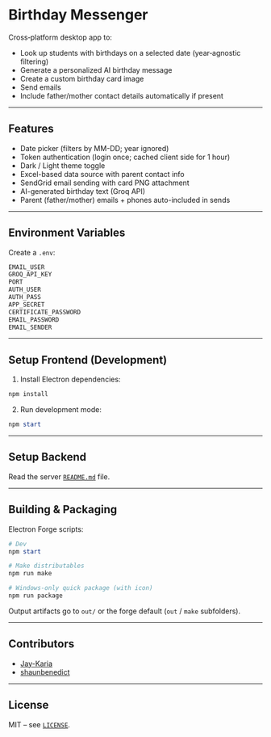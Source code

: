 # Birthday Messenger

Cross‑platform desktop app to:

- Look up students with birthdays on a selected date (year‑agnostic filtering)
- Generate a personalized AI birthday message
- Create a custom birthday card image
- Send emails
- Include father/mother contact details automatically if present

---

## Features

- Date picker (filters by MM-DD; year ignored)
- Token authentication (login once; cached client side for 1 hour)
- Dark / Light theme toggle
- Excel-based data source with parent contact info
- SendGrid email sending with card PNG attachment
- AI-generated birthday text (Groq API)
- Parent (father/mother) emails + phones auto-included in sends

---

## Environment Variables

Create a `.env`:

```powershell
EMAIL_USER
GROQ_API_KEY
PORT
AUTH_USER
AUTH_PASS
APP_SECRET
CERTIFICATE_PASSWORD
EMAIL_PASSWORD
EMAIL_SENDER
```

---

## Setup Frontend (Development)

1. Install Electron dependencies:

```powershell
npm install
```

2. Run development mode:

```powershell
npm start
```

---

## Setup Backend

Read the server [`README.md`](/server/README.md) file.

---

## Building & Packaging

Electron Forge scripts:

```powershell
# Dev
npm start

# Make distributables 
npm run make

# Windows-only quick package (with icon)
npm run package
```

Output artifacts go to `out/` or the forge default (`out` / `make` subfolders).

---

## Contributors

- [Jay-Karia](https://github.com/Jay-Karia)
- [shaunbenedict](https://github.com/shaunbenedict)

---

## License

MIT – see [`LICENSE`](/LICENSE).
